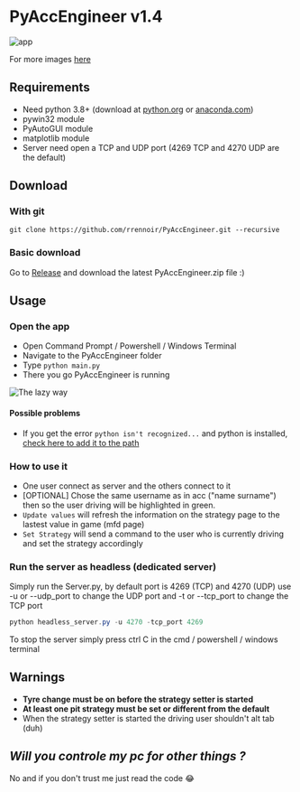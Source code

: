 # PyAccEngineer v1.4

![app](https://i.imgur.com/7g7SAvD.png)

For more images [here](https://imgur.com/a/EwZwhOD)

## Requirements

- Need python 3.8+ (download at [python.org](https://www.python.org/downloads/) or [anaconda.com](https://www.anaconda.com/products/individual))
- pywin32 module
- PyAutoGUI module
- matplotlib module
- Server need open a TCP and UDP port (4269 TCP and 4270 UDP are the default)

## Download

### With git

`git clone https://github.com/rrennoir/PyAccEngineer.git --recursive`

### Basic download

 Go to [Release](https://github.com/rrennoir/PyAccEngineer/releases) and download the latest PyAccEngineer.zip file :)

## Usage

### Open the app

- Open Command Prompt / Powershell / Windows Terminal
- Navigate to the PyAccEngineer folder
- Type `python main.py`
- There you go PyAccEngineer is running

![The lazy way](https://i.imgur.com/LTrFK2S.gif)

#### Possible problems

- If you get the error `python isn't recognized...` and python is installed, [check here to add it to the path](https://www.educative.io/edpresso/how-to-add-python-to-path-variable-in-windows)

### How to use it

- One user connect as server and the others connect to it
- [OPTIONAL] Chose the same username as in acc ("name surname") then so the user driving will be highlighted in green.
- `Update values` will refresh the information on the strategy page to the lastest value in game (mfd page)
- `Set Strategy` will send a command to the user who is currently driving and set the strategy accordingly

### Run the server as headless (dedicated server)

Simply run the Server.py, by default port is 4269 (TCP) and 4270 (UDP) use -u or --udp_port to change the UDP port and -t or --tcp_port to change the TCP port

```powershell
python headless_server.py -u 4270 -tcp_port 4269
```

To stop the server simply press ctrl C in the cmd / powershell / windows terminal

## **Warnings**

- **Tyre change must be on before the strategy setter is started**
- **At least one pit strategy must be set or different from the default**
- When the strategy setter is started the driving user shouldn't alt tab (duh)

## ***Will you controle my pc for other things ?***

No and if you don't trust me just read the code 😂
